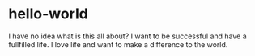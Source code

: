 # hello-world
I have no idea what is this all about?
I want to be successful and have a fullfilled life. I love life and want to make a difference to the world.
